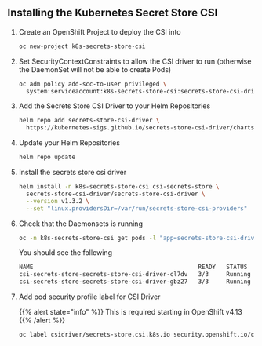 ## Installing the Kubernetes Secret Store CSI

1. Create an OpenShift Project to deploy the CSI into

    ```bash
    oc new-project k8s-secrets-store-csi
    ```

1. Set SecurityContextConstraints to allow the CSI driver to run (otherwise the DaemonSet will not be able to create Pods)

    ```bash
    oc adm policy add-scc-to-user privileged \
      system:serviceaccount:k8s-secrets-store-csi:secrets-store-csi-driver
    ```

1. Add the Secrets Store CSI Driver to your Helm Repositories

    ```bash
    helm repo add secrets-store-csi-driver \
      https://kubernetes-sigs.github.io/secrets-store-csi-driver/charts
    ```

1. Update your Helm Repositories

    ```bash
    helm repo update
    ```

1. Install the secrets store csi driver

    ```bash
    helm install -n k8s-secrets-store-csi csi-secrets-store \
      secrets-store-csi-driver/secrets-store-csi-driver \
      --version v1.3.2 \
      --set "linux.providersDir=/var/run/secrets-store-csi-providers"
    ```

1. Check that the Daemonsets is running

    ```bash
    oc -n k8s-secrets-store-csi get pods -l "app=secrets-store-csi-driver"
    ```

    You should see the following

    ```bash
    NAME                                               READY   STATUS    RESTARTS   AGE
    csi-secrets-store-secrets-store-csi-driver-cl7dv   3/3     Running   0          57s
    csi-secrets-store-secrets-store-csi-driver-gbz27   3/3     Running   0          57s
    ```

1. Add pod security profile label for CSI Driver

   {{% alert state="info" %}} This is required starting in OpenShift v4.13 {{% /alert %}}

   ```bash
   oc label csidriver/secrets-store.csi.k8s.io security.openshift.io/csi-ephemeral-volume-profile=restricted
   ```
